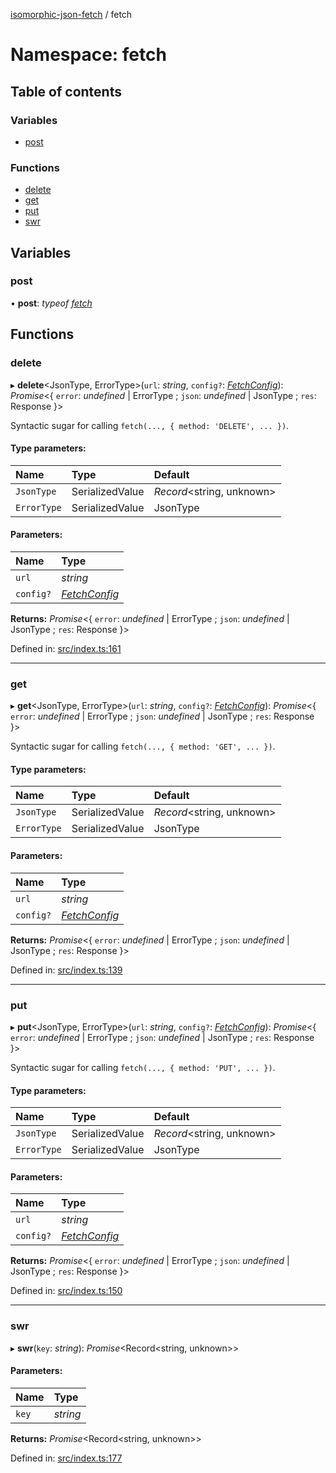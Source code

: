 [isomorphic-json-fetch](../README.md) / fetch

# Namespace: fetch

## Table of contents

### Variables

- [post](fetch.md#post)

### Functions

- [delete](fetch.md#delete)
- [get](fetch.md#get)
- [put](fetch.md#put)
- [swr](fetch.md#swr)

## Variables

### post

• **post**: *typeof* [*fetch*](../README.md#fetch)

## Functions

### delete

▸ **delete**<JsonType, ErrorType\>(`url`: *string*, `config?`: [*FetchConfig*](../README.md#fetchconfig)): *Promise*<{ `error`: *undefined* \| ErrorType ; `json`: *undefined* \| JsonType ; `res`: Response  }\>

Syntactic sugar for calling `fetch(..., { method: 'DELETE', ... })`.

#### Type parameters:

| Name | Type | Default |
| :------ | :------ | :------ |
| `JsonType` | SerializedValue | *Record*<string, unknown\> |
| `ErrorType` | SerializedValue | JsonType |

#### Parameters:

| Name | Type |
| :------ | :------ |
| `url` | *string* |
| `config?` | [*FetchConfig*](../README.md#fetchconfig) |

**Returns:** *Promise*<{ `error`: *undefined* \| ErrorType ; `json`: *undefined* \| JsonType ; `res`: Response  }\>

Defined in: [src/index.ts:161](https://github.com/Xunnamius/isomorphic-json-fetch/blob/6259711/src/index.ts#L161)

___

### get

▸ **get**<JsonType, ErrorType\>(`url`: *string*, `config?`: [*FetchConfig*](../README.md#fetchconfig)): *Promise*<{ `error`: *undefined* \| ErrorType ; `json`: *undefined* \| JsonType ; `res`: Response  }\>

Syntactic sugar for calling `fetch(..., { method: 'GET', ... })`.

#### Type parameters:

| Name | Type | Default |
| :------ | :------ | :------ |
| `JsonType` | SerializedValue | *Record*<string, unknown\> |
| `ErrorType` | SerializedValue | JsonType |

#### Parameters:

| Name | Type |
| :------ | :------ |
| `url` | *string* |
| `config?` | [*FetchConfig*](../README.md#fetchconfig) |

**Returns:** *Promise*<{ `error`: *undefined* \| ErrorType ; `json`: *undefined* \| JsonType ; `res`: Response  }\>

Defined in: [src/index.ts:139](https://github.com/Xunnamius/isomorphic-json-fetch/blob/6259711/src/index.ts#L139)

___

### put

▸ **put**<JsonType, ErrorType\>(`url`: *string*, `config?`: [*FetchConfig*](../README.md#fetchconfig)): *Promise*<{ `error`: *undefined* \| ErrorType ; `json`: *undefined* \| JsonType ; `res`: Response  }\>

Syntactic sugar for calling `fetch(..., { method: 'PUT', ... })`.

#### Type parameters:

| Name | Type | Default |
| :------ | :------ | :------ |
| `JsonType` | SerializedValue | *Record*<string, unknown\> |
| `ErrorType` | SerializedValue | JsonType |

#### Parameters:

| Name | Type |
| :------ | :------ |
| `url` | *string* |
| `config?` | [*FetchConfig*](../README.md#fetchconfig) |

**Returns:** *Promise*<{ `error`: *undefined* \| ErrorType ; `json`: *undefined* \| JsonType ; `res`: Response  }\>

Defined in: [src/index.ts:150](https://github.com/Xunnamius/isomorphic-json-fetch/blob/6259711/src/index.ts#L150)

___

### swr

▸ **swr**(`key`: *string*): *Promise*<Record<string, unknown\>\>

#### Parameters:

| Name | Type |
| :------ | :------ |
| `key` | *string* |

**Returns:** *Promise*<Record<string, unknown\>\>

Defined in: [src/index.ts:177](https://github.com/Xunnamius/isomorphic-json-fetch/blob/6259711/src/index.ts#L177)
